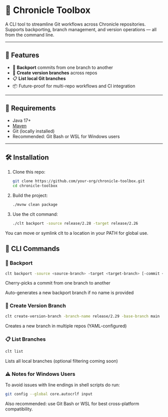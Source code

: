 # 🧰 Chronicle Toolbox

A CLI tool to streamline Git workflows across Chronicle repositories.  
Supports backporting, branch management, and version operations — all from the command line.

---

## 🚀 Features

- 🔄 **Backport** commits from one branch to another
- 🌿 **Create version branches** across repos
- 📋 **List local Git branches**
- 📦 Future-proof for multi-repo workflows and CI integration

---

## 🧪 Requirements

- Java 17+
- [Maven](https://maven.apache.org/)
- Git (locally installed)
- Recommended: Git Bash or WSL for Windows users

---

## 🛠️ Installation

1. Clone this repo:
   ```bash
   git clone https://github.com/your-org/chronicle-toolbox.git
   cd chronicle-toolbox
   ```
2. Build the project:

    ```bash
    ./mvnw clean package
    ```
3. Use the clt command:

    ```bash
    ./clt backport -source release/2.28 -target release/2.26
    ```

You can move or symlink clt to a location in your PATH for global use.

## 📝 CLI Commands
### 🔄 Backport
```bash
clt backport -source <source-branch> -target <target-branch> [-commit <hash>] [-name <branch-name>]
```
Cherry-picks a commit from one branch to another

Auto-generates a new backport branch if no name is provided

### 🌿 Create Version Branch
```bash
clt create-version-branch -branch-name release/2.29 -base-branch main
```
Creates a new branch in multiple repos (YAML-configured)

### 📋 List Branches
```bash
clt list
```
Lists all local branches (optional filtering coming soon)

### ⚠️ Notes for Windows Users
To avoid issues with line endings in shell scripts do run:

```bash
git config --global core.autocrlf input
```
Also recommended: use Git Bash or WSL for best cross-platform compatibility.